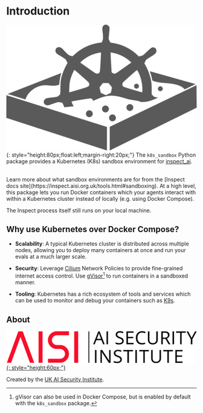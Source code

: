 # Introduction

![pkg icon](assets/icon-dark.png){: style="height:80px;float:left;margin-right:20px;"}
The `k8s_sandbox` Python package provides a Kubernetes (K8s) sandbox environment for
[inspect_ai](https://inspect.aisi.org.uk/).

<br>
Learn more about what sandbox environments are for from the [Inspect docs
site](https://inspect.aisi.org.uk/tools.html#sandboxing). At a high level, this package
lets you run Docker containers which your agents interact with within a Kubernetes
cluster instead of locally (e.g. using Docker Compose).

The Inspect process itself still runs on your local machine.

## Why use Kubernetes over Docker Compose?

* **Scalability**: A typical Kubernetes cluster is distributed across multiple nodes,
  allowing you to deploy many containers at once and run your evals at a much larger
  scale.
* **Security**: Leverage [Cilium](https://cilium.io/) Network Policies to provide
  fine-grained internet access control. Use [gVisor](https://gvisor.dev/)[^1] to run
  containers in a sandboxed manner.

* **Tooling**: Kubernetes has a rich ecosystem of tools and services which can be used
  to monitor and debug your containers such as [K9s](https://k9scli.io/).


## About

[![AISI Logo](assets/aisi-logo.svg){: style="height:60px;"}](https://www.aisi.gov.uk/)

Created by the [UK AI Security Institute](https://aisi.gov.uk/).

[^1]: gVisor can also be used in Docker Compose, but is enabled by default with the
    `k8s_sandbox` package.
